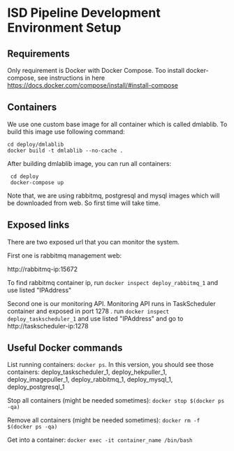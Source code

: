 # ISD Pipeline Development Environment Setup

## Requirements

Only requirement is Docker with Docker Compose. Too install docker-compose, see instructions in here
https://docs.docker.com/compose/install/#install-compose

## Containers
We use one custom base image for all container which is called dmlablib. To build this image
use following command:

```
cd deploy/dmlablib
docker build -t dmlablib --no-cache .
```
 
After building dmlablib image, you can run all containers:
```
 cd deploy
 docker-compose up
```

Note that, we are using rabbitmq, postgresql and mysql images which will be downloaded from web. 
So first time will take time. 

## Exposed links

There are two exposed url that you can monitor the system. 

First one is rabbitmq management web:

http://rabbitmq-ip:15672
 
To find rabbitmq container ip, run `docker inspect deploy_rabbitmq_1` and use listed "IPAddress"

Second one is our monitoring API. Monitoring API runs in TaskScheduler container and exposed in port 1278
. run `docker inspect deploy_taskscheduler_1` and use listed "IPAddress" and go to http://taskscheduler-ip:1278

## Useful Docker commands

List running containers: `docker ps`. In this version, you should see those containers: deploy_taskscheduler_1, deploy_hekpuller_1, 
deploy_imagepuller_1, deploy_rabbitmq_1, deploy_mysql_1, deploy_postgresql_1 

Stop all containers (might be needed sometimes): `docker stop $(docker ps -qa)`

Remove all containers (might be needed sometimes): `docker rm -f $(docker ps -qa)`

Get into a container: `docker exec -it container_name /bin/bash`

 
 
 
  
 